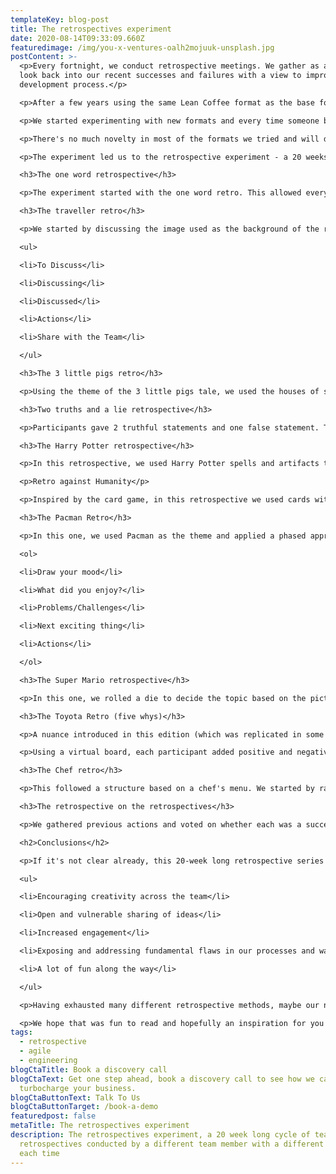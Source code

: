 ```yaml
---
templateKey: blog-post
title: The retrospectives experiment
date: 2020-08-14T09:33:09.660Z
featuredimage: /img/you-x-ventures-oalh2mojuuk-unsplash.jpg
postContent: >-
  <p>Every fortnight, we conduct retrospective meetings. We gather as a team and
  look back into our recent successes and failures with a view to improve our
  development process.</p>

  <p>After a few years using the same Lean Coffee format as the base format of the retrospective meetings, we decided to try something new.</p>

  <p>We started experimenting with new formats and every time someone brought a new one, the experience became so enjoyable that invariably someone else would volunteer to prepare the next retrospective and try an untried (by us) format (truth to be told, a few members needed an extra little encouragement, but we made it! - every single member of the team conducted one :) ).</p>

  <p>There's no much novelty in most of the formats we tried and will describe below - except for one or two where we created our own variations inspired by existing formats. What's perhaps novel and we thought worth this blog post is the series that we went on for a few months.</p>

  <p>The experiment led us to the retrospective experiment - a 20 weeks long cycle of retrospectives where every member of the team conducted one using a different format each time. We had a lot of fun along the way and decided to share the experience, some information about each format tried and some conclusions about the experiment.</p>

  <h3>The one word retrospective</h3>

  <p>The experiment started with the one word retro. This allowed everyone to share a single word in a round-robin fashion to describe how they felt about the previous cycle, allowing a very open flow of discussion.</p>

  <h3>The traveller retro</h3>

  <p>We started by discussing the image used as the background of the retro board - it was a paradisal image from a Greek beach. We then used it as a basis to navigate our travel through different subjects and used a traditional pipeline to drive the discussion including the stages:</p>

  <ul>

  <li>To Discuss</li>

  <li>Discussing</li>

  <li>Discussed</li>

  <li>Actions</li>

  <li>Share with the Team</li>

  </ul>

  <h3>The 3 little pigs retro</h3>

  <p>Using the theme of the 3 little pigs tale, we used the houses of straw, sticks and bricks as a metaphor to discuss where we're doing great, where we can do even better and where we clearly need to improve.</p>

  <h3>Two truths and a lie retrospective</h3>

  <p>Participants gave 2 truthful statements and one false statement. The rest of the group tried to guess which was the lie, and why.</p>

  <h3>The Harry Potter retrospective</h3>

  <p>In this retrospective, we used Harry Potter spells and artifacts to brainstorm and improve. Felix Felicis: The good things that happened in the sprint. Baruffio's Brain Elixir: The things we learned. Petrificus Totalus: What did slow us down? Triwizard Cup: Shout-outs for the team members.</p>

  <p>Retro against Humanity</p>

  <p>Inspired by the card game, in this retrospective we used cards with incomplete sentences, completed them collectively and discussed the different perspectives.</p>

  <h3>The Pacman Retro</h3>

  <p>In this one, we used Pacman as the theme and applied a phased approach to the discussion:</p>

  <ol>

  <li>Draw your mood</li>

  <li>What did you enjoy?</li>

  <li>Problems/Challenges</li>

  <li>Next exciting thing</li>

  <li>Actions</li>

  </ol>

  <h3>The Super Mario retrospective</h3>

  <p>In this one, we rolled a die to decide the topic based on the picture below (unless already discussed in which case we'd roll again). We'd roll again if we got "surprise". For each topic, people wrote cards and we kept doing this until we covered 4 topics. After that, we talked through the cards raised for each of them.</p>

  <h3>The Toyota Retro (five whys)</h3>

  <p>A nuance introduced in this edition (which was replicated in some of the later retros): we started by going round the table and each one of us scored how we felt in general and briefly explained the reasons behing feeling somewhere between ok and great - gladly everyone was feeling at least OK.</p>

  <p>Using a virtual board, each participant added positive and negative cards which were grouped by the facilitator into subject clusters. For each card we dived deep into discussion of the root causes of problems the team wanted to address using the 5 whys interrogative technique to explore the cause-and-effect relationships behind a particular problem. Where a clear root cause couldn't be found, a separate meeting should be held to discuss the subject. Otherwise, we found that good action points came out of the discussion. The main goal of this retro format was to allow participants to deeply discuss the problem instead of focusing on solutions before getting to the root cause of the issues encountered.</p>

  <h3>The Chef retro</h3>

  <p>This followed a structure based on a chef's menu. We started by ranking our energy levels from 1 to 5, where each person explained the motives behind their own ranking. Then we answered a bunch of questions about what we were happy about, what we would like to add, remove or improve. We then discussed our answers and wrote down action points. Finally, everyone rated the meeting from 1 to 5.</p>

  <h3>The retrospective on the retrospectives</h3>

  <p>We gathered previous actions and voted on whether each was a success or should be retried, analysed the results together, celebrated the most positive actions, discussed the least positive, recovered some actions for retry and slightly changed others to increase our chances of success.</p>

  <h2>Conclusions</h2>

  <p>If it's not clear already, this 20-week long retrospective series made the process far more enjoyable, engaging and creative. It also led to an environment where people could truly feel vulnerable and speak their minds and develop mutual empathy, even though some of us never met in person. We felt this was particularly important for us as a remote team and the context we&rsquo;re all experiencing these days. We think the fact that everyone put effort into conducting the sessions made this a very engaging experiment to everyone involved - every single format had its good share of fun. For us, as a relatively young team, this experiment has helped in the following ways:</p>

  <ul>

  <li>Encouraging creativity across the team</li>

  <li>Open and vulnerable sharing of ideas</li>

  <li>Increased engagement</li>

  <li>Exposing and addressing fundamental flaws in our processes and ways in which we operate</li>

  <li>A lot of fun along the way</li>

  </ul>

  <p>Having exhausted many different retrospective methods, maybe our next creativity will be thinking of what format to try next. In addition, in our next cycle we may be paying greater attention to the actions that we come up with, and hopefully getting some reinforcement that we are well on our way to improving our ways of working&nbsp;🤞</p>

  <p>We hope that was fun to read and hopefully an inspiration for you to try some of the formats above with your team(s) and take your retrospective game into the next level.</p>
tags:
  - retrospective
  - agile
  - engineering
blogCtaTitle: Book a discovery call
blogCtaText: Get one step ahead, book a discovery call to see how we can help
  turbocharge your business.
blogCtaButtonText: Talk To Us
blogCtaButtonTarget: /book-a-demo
featuredpost: false
metaTitle: The retrospectives experiment
description: The retrospectives experiment, a 20 week long cycle of team
  retrospectives conducted by a different team member with a different format
  each time
---
```

